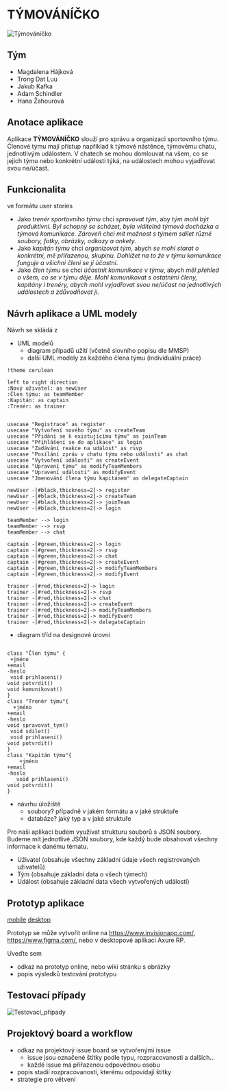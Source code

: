 # TÝMOVÁNÍČKO

![Týmováníčko](https://gitlab.com/FIS-VSE/4IT115/2022ZS/st1100/kafj03/smudlove-tymova-prace/-/wikis/uploads/fc7558ab704c385325015b38f549eb1d/T%C3%BDmov%C3%A1n%C3%AD%C4%8Dko.png)

## Tým

- Magdalena Hájková
- Trong Dat Luu
- Jakub Kafka
- Adam Schindler
- Hana Žahourová

## Anotace aplikace

Aplikace **TÝMOVÁNÍČKO** slouží pro správu a organizaci sportovního týmu. Členové týmu mají přístup například k týmové nástěnce, týmovému chatu, jednotlivým událostem. V chatech se mohou domlouvat na všem, co se jejich týmu nebo konkrétní události týká, na událostech mohou vyjadřovat svou ne/účast.

## Funkcionalita

ve formátu user stories

- Jako _trenér sportovního týmu_ chci _spravovat tým_, aby _tým mohl být produktivní. Byl schopný se scházet, byla viditelná týmová docházka a týmová komunikace. Zároveň chci mít možnost s týmem sdílet různé soubory, fotky, obrázky, odkazy a ankety_.
- Jako _kapitán týmu_ chci _organizovat tým_, abych _se mohl starat o konkrétní, mě přiřazenou, skupinu. Dohlížet na to že v týmu komunikace funguje a všichni členi se jí účastní_.
- Jako _člen týmu_ se chci _účastnit komunikace v týmu_, abych _měl přehled o všem, co se v týmu děje. Mohl komunikovat s ostatními členy, kapitány i trenéry, abych mohl vyjadřovat svou ne/účast na jednotlivých událostech a zdůvodňovat ji_.

## Návrh aplikace a UML modely

Návrh se skládá z

- UML modelů
    - diagram případů užití (včetně slovního popisu dle MMSP)
    - další UML modely za každého člena týmu (individuální práce)

```plantuml
!theme cerulean

left to right direction
:Nový uživatel: as newUser
:Člen týmu: as teamMember
:Kapitán: as captain
:Trenér: as trainer


usecase "Registrace" as register
usecase "Vytvoření nového týmu" as createTeam
usecase "Přidání se k existujícímu týmu" as joinTeam
usecase "Přihlášení se do aplikace" as login
usecase "Zadávání reakce na událost" as rsvp
usecase "Posílání zpráv v chatu týmu nebo události" as chat
usecase "Vytvoření události" as createEvent
usecase "Upravení týmu" as modifyTeamMembers
usecase "Upravení události" as modifyEvent
usecase "Jmenování člena týmu kapitánem" as delegateCaptain

newUser -[#black,thickness=2]-> register
newUser -[#black,thickness=2]-> createTeam
newUser -[#black,thickness=2]-> joinTeam
newUser -[#black,thickness=2]-> login

teamMember --> login
teamMember --> rsvp
teamMember --> chat

captain -[#green,thickness=2]-> login
captain -[#green,thickness=2]-> rsvp
captain -[#green,thickness=2]-> chat
captain -[#green,thickness=2]-> createEvent
captain -[#green,thickness=2]-> modifyTeamMembers
captain -[#green,thickness=2]-> modifyEvent

trainer -[#red,thickness=2]-> login
trainer -[#red,thickness=2]-> rsvp
trainer -[#red,thickness=2]-> chat
trainer -[#red,thickness=2]-> createEvent
trainer -[#red,thickness=2]-> modifyTeamMembers
trainer -[#red,thickness=2]-> modifyEvent
trainer -[#red,thickness=2]-> delegateCaptain
```

- diagram tříd na designové úrovni

```plantuml

class "Člen týmu" {
 +jméno
+email
-heslo
 void prihlaseni()
void potvrdit()
void komunikovat()
}
class "Trenér týmu"{
  +jméno
+email
-heslo
void spravovat_tym()
 void sdilet()
 void prihlaseni()
void potvrdit()
}
class "Kapitán týmu"{
    +jméno
+email
-heslo
   void prihlaseni()
void potvrdit()
}
```

- návrhu úložiště
    - soubory? případně v jakém formátu a v jaké struktuře
    - databáze? jaký typ a v jaké struktuře

Pro naši aplikaci budem využívat strukturu souborů s JSON soubory. Budeme mít jednotlivé JSON soubory, kde každý bude obsahovat všechny informace k danému tématu.

- Uživatel (obsahuje všechny základní údaje všech registrovaných uživatelů)
- Tým (obsahuje základní data o všech týmech)
- Událost (obsahuje základní data všech vytvořených událostí)

## Prototyp aplikace

[mobile](https://www.figma.com/proto/SsDWKeWOHXFL7TailRt2EH/T%C3%9DMOV%C3%81N%C3%8D%C4%8CKO?node-id=17%3A663&scaling=scale-down&page-id=0%3A1&starting-point-node-id=0%3A3) [desktop](https://www.figma.com/proto/e01XmYcBzoZowpxB7YSI4N/desktop?node-id=4%3A15&scaling=scale-down&page-id=0%3A1&starting-point-node-id=1%3A2)

Prototyp se může vytvořit online na https://www.invisionapp.com/, https://www.figma.com/, nebo v desktopové aplikaci Axure RP.

Uveďte sem

- odkaz na prototyp online, nebo wiki stránku s obrázky
- popis výsledků testování prototypu

## Testovací případy

![Testovací\_případy](https://gitlab.com/FIS-VSE/4IT115/2022ZS/st1100/kafj03/smudlove-tymova-prace/-/wikis/uploads/0efb767dee9a96ca4041e3c729f998e1/Testovac%C3%AD_p%C5%99%C3%ADpady.png)

## Projektový board a workflow

- odkaz na projektový issue board se vytvořenými issue
    - issue jsou označené štítky podle typu, rozpracovanosti a dalších...
    - každé issue má přiřazenou odpovědnou osobu
- popis stadií rozpracovanosti, kterému odpovídají štítky
- strategie pro větvení
